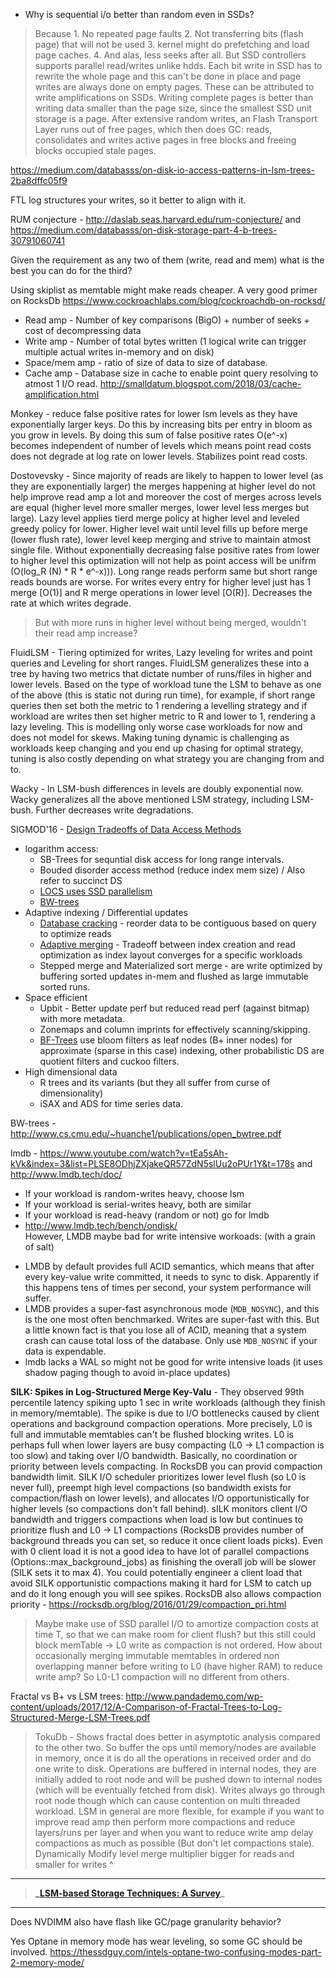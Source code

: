 * Why is sequential i/o better than random even in SSDs?
> Because 1. No repeated page faults 2. Not transferring bits (flash page) that will not be used 3. kernel might do prefetching and load page caches. 4. And alas, less seeks after all.
> But SSD controllers supports parallel read/writes unlike hdds. 
Each bit write in SSD has to rewrite the whole page and this can't be done in place and page writes are always done on empty pages. These can be attributed to write amplifications on SSDs.
Writing complete pages is better than writing data smaller than the page size, since the smallest SSD unit storage is a page.
After extensive random writes, an Flash Transport Layer runs out of free pages, which then does GC: reads, consolidates and writes active pages in free blocks and freeing blocks occupied stale pages.

https://medium.com/databasss/on-disk-io-access-patterns-in-lsm-trees-2ba8dffc05f9

FTL log structures your writes, so it better to align with it.

RUM conjecture - http://daslab.seas.harvard.edu/rum-conjecture/ and https://medium.com/databasss/on-disk-storage-part-4-b-trees-30791060741

Given the requirement as any two of them (write, read and mem) what is the best you can do for the third?

Using skiplist as memtable might make reads cheaper. A very good primer on RocksDb https://www.cockroachlabs.com/blog/cockroachdb-on-rocksd/
* Read amp - Number of key comparisons (BigO) + number of seeks + cost of decompressing data
* Write amp - Number of total bytes written (1 logical write can trigger multiple actual writes in-memory and on disk)
* Space/mem amp - ratio of size of data to size of database.
* Cache amp - Database size in cache to enable point query resolving to atmost 1 I/O read. http://smalldatum.blogspot.com/2018/03/cache-amplification.html

Monkey - reduce false positive rates for lower lsm levels as they have exponentially larger keys. Do this by increasing bits per entry in bloom as you grow in levels.
By doing this sum of false positive rates O(e^-x) becomes independent of number of levels which means point read costs does not degrade at log rate on lower levels. Stabilizes point read costs.

Dostovevsky - Since majority of reads are likely to happen to lower level (as they are exponentially larger) the merges happening at higher level do not help
improve read amp a lot and moreover the cost of merges across levels are equal (higher level more smaller merges, lower level less merges but large). Lazy level
applies tierd merge policy at higher level and leveled greedy policy for lower. Higher level wait until level fills up before merge (lower flush rate), lower level keep merging and strive
to maintain atmost single file. Without exponentially decreasing false positive rates from lower to higher level this optimization will not help as point access will be unifrm (O(log_R (N) * R * e^-x))).
Long range reads perform same but short range reads bounds are worse. For writes every entry for higher level just has 1 merge [O(1)] and R merge operations in lower level [O(R)]. 
Decreases the rate at which writes degrade.
> But with more runs in higher level without being merged, wouldn't their read amp increase?

FluidLSM - Tiering optimized for writes, Lazy leveling for writes and point queries and Leveling for short ranges. FluidLSM generalizes these into a tree by having two metrics that dictate
number of runs/files in higher and lower levels. Based on the type of workload tune the LSM to behave as one of the above (this is static not during run time), for example, if short range queries 
then set both the metric to 1 rendering a levelling strategy and if workload are writes then set higher metric to R and lower to 1, rendering a lazy leveling. This is modelling only worse case workloads 
for now and does not model for skews. Making tuning dynamic is challenging as workloads keep changing and you end up chasing for optimal strategy, tuning is also costly depending on what strategy you are
changing from and to.

Wacky - In LSM-bush differences in levels are doubly exponential now. Wacky generalizes all the above mentioned LSM strategy, including LSM-bush. Further decreases write degradations.

SIGMOD'16 - [Design Tradeoffs of Data Access Methods]( https://stratos.seas.harvard.edu/files/stratos/files/designaccessmethods-tutorial.pdf)
* logarithm access:
	* SB-Trees for sequntial disk access for long range intervals.
	* Bouded disorder access method (reduce index mem size) / Also refer to succinct DS
	* [LOCS uses SSD parallelism](https://dl.acm.org/doi/pdf/10.1145/2592798.2592804)
	* [BW-trees](http://www.cs.cmu.edu/~huanche1/publications/open_bwtree.pdf)
* Adaptive indexing / Differential updates
	* [Database cracking](https://stratos.seas.harvard.edu/files/IKM_CIDR07.pdf) - reorder data to be contiguous based on query to optimize reads
	* [Adaptive merging](https://www.vldb.org/pvldb/vol4/p586-idreos.pdf) - Tradeoff between index creation and read optimization as index layout converges for a specific workloads
	* Stepped merge and Materialized sort merge - are write optimized by buffering sorted updates in-mem and flushed as large immutable sorted runs.
* Space efficient
	* Upbit - Better update perf but reduced read perf (against bitmap) with more metadata.
	* Zonemaps and column imprints for effectively scanning/skipping.
	* [BF-Trees](https://dl.acm.org/doi/pdf/10.14778/2733085.2733094) use bloom filters as leaf nodes (B+ inner nodes) for approximate (sparse in this case) indexing, other probabilistic DS are quotient filters and cuckoo filters.
* High dimensional data
	* R trees and its variants (but they all suffer from curse of dimensionality)
	* iSAX and ADS for time series data.

BW-trees - http://www.cs.cmu.edu/~huanche1/publications/open_bwtree.pdf 

lmdb -  https://www.youtube.com/watch?v=tEa5sAh-kVk&index=3&list=PLSE8ODhjZXjakeQR57ZdN5slUu2oPUr1Y&t=178s and http://www.lmdb.tech/doc/
* If your workload is random-writes heavy, choose lsm
* If your workload is serial-writes heavy, both are similar
* If your workload is read-heavy (random or not) go for lmdb
* http://www.lmdb.tech/bench/ondisk/  
However, LMDB maybe bad for write intensive workoads: (with a grain of salt)
- LMDB by default provides full ACID semantics, which means that after every key-value write committed, 
it needs to sync to disk. Apparently if this happens tens of times per second, your system performance will suffer.
- LMDB provides a super-fast asynchronous mode (`MDB_NOSYNC`), and this is the one most often benchmarked. Writes are super-fast with this. 
But a little known fact is that you lose all of ACID, meaning that a system crash can cause total loss of the database. Only use `MDB_NOSYNC` if your data is expendable.
- lmdb lacks a WAL so might not be good for write intensive loads (it uses shadow paging though to avoid in-place updates) 

**SILK: Spikes in Log-Structured Merge Key-Valu** - They observed 99th percentile latency spiking upto 1 sec in write workloads (although they finish in memory/memtable). The spike is due 
to I/O bottlenecks caused by client operations and background compaction operations. More precisely, L0 is full and immutable memtables can't be flushed blocking writes. L0 is perhaps full
when lower layers are busy compacting (L0 -> L1 compaction is too slow) and taking over I/O bandwidth. Basically, no coordination or priority between levels compacting.
In RocksDB you can provid compaction bandwidth limit. SILK I/O scheduler prioritizes lower level flush (so L0 is never full), preempt high level compactions (so bandwidth exists 
for compaction/flash on lower levels), and allocates I/O opportunistically for higher levels (so compactions don't fall behind). sILK monitors client I/O bandwidth and triggers compactions
when load is low but continues to prioritize flush and L0 -> L1 compactions (RocksDB provides number of background threads you can set, so reduce it once client loads picks). Even with 0 client
load it is not a good idea to have lot of parallel compactions (Options::max_background_jobs) as finishing the overall job will be slower (SILK sets it to max 4).
You could potentially engineer a client load that avoid SILK opportunistic compactions making it hard for LSM to catch up and do it long enough you will see spikes.
RocksDB also allows compaction priority - https://rocksdb.org/blog/2016/01/29/compaction_pri.html
> Maybe make use of SSD parallel I/O to amortize compaction costs at time T, so that we can make room for client flush? but this still could block memTable -> L0 write as compaction is not ordered.
> How about occasionally merging immutable memtables in ordered non overlapping manner before writing to L0 (have higher RAM) to reduce write amp? So L0-L1 compaction will no different from others.

Fractal vs B+ vs LSM trees: http://www.pandademo.com/wp-content/uploads/2017/12/A-Comparison-of-Fractal-Trees-to-Log-Structured-Merge-LSM-Trees.pdf
> TokuDb - Shows fractal does better in asymptotic analysis compared to the other two.
So buffer the ops until memory/nodes are available in memory, once it is do all the operations in received order and do one write to disk. 
Operations are buffered in internal nodes, they are initially added to root node and will be pushed down to internal nodes (which will be eventually fetched from disk).
> Writes always go through root node though which can cause contention on multi threaded workload. LSM in general are more flexible, for example if you want to improve read amp then perform
more compactions and reduce layers/runs per layer and when you want to reduce write amp delay compactions as much as possible (But don't let compactions stale). 
> Dynamically Modify level merge multiplier bigger for reads and smaller for writes ^  

***
> **_[LSM-based Storage Techniques: A Survey](https://arxiv.org/abs/1812.07527_**)**_  
***

Does NVDIMM also have flash like GC/page granularity behavior?

Yes Optane in memory mode has wear leveling, so some GC should be involved.
https://thessdguy.com/intels-optane-two-confusing-modes-part-2-memory-mode/

